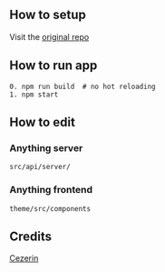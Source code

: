 ## How to setup
Visit the [original repo](https://github.com/cezerin/cezerin/blob/master/docs/getting-started.md)

## How to run app
```
0. npm run build  # no hot reloading
1. npm start
```

## How to edit
### Anything server 
```
src/api/server/
```

### Anything frontend
```
theme/src/components
```

## Credits
[Cezerin](https://github.com/cezerin/cezerin/)